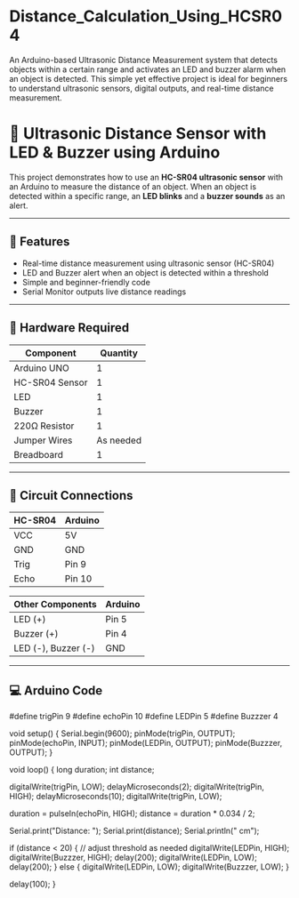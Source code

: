 # Distance_Calculation_Using_HCSR04
An Arduino-based Ultrasonic Distance Measurement system that detects objects within a certain range and activates an LED and buzzer alarm when an object is detected. This simple yet effective project is ideal for beginners to understand ultrasonic sensors, digital outputs, and real-time distance measurement.
# 🚀 Ultrasonic Distance Sensor with LED & Buzzer using Arduino

This project demonstrates how to use an **HC-SR04 ultrasonic sensor** with an Arduino to measure the distance of an object. When an object is detected within a specific range, an **LED blinks** and a **buzzer sounds** as an alert.

---

## 🎯 Features

- Real-time distance measurement using ultrasonic sensor (HC-SR04)
- LED and Buzzer alert when an object is detected within a threshold
- Simple and beginner-friendly code
- Serial Monitor outputs live distance readings

---

## 🧰 Hardware Required

| Component           | Quantity |
|--------------------|----------|
| Arduino UNO        | 1        |
| HC-SR04 Sensor     | 1        |
| LED                | 1        |
| Buzzer             | 1        |
| 220Ω Resistor      | 1        |
| Jumper Wires       | As needed|
| Breadboard         | 1        |

---

## 🔌 Circuit Connections

| HC-SR04 | Arduino |
|---------|---------|
| VCC     | 5V      |
| GND     | GND     |
| Trig    | Pin 9   |
| Echo    | Pin 10  |

| Other Components | Arduino |
|------------------|---------|
| LED (+)          | Pin 5   |
| Buzzer (+)       | Pin 4   |
| LED (-), Buzzer (-) | GND  |

---

## 💻 Arduino Code


#define trigPin 9
#define echoPin 10
#define LEDPin 5
#define Buzzzer 4

void setup() {
  Serial.begin(9600);
  pinMode(trigPin, OUTPUT);
  pinMode(echoPin, INPUT);
  pinMode(LEDPin, OUTPUT);
  pinMode(Buzzzer, OUTPUT);
}

void loop() {
  long duration;
  int distance;

  digitalWrite(trigPin, LOW);
  delayMicroseconds(2);
  digitalWrite(trigPin, HIGH);
  delayMicroseconds(10);
  digitalWrite(trigPin, LOW);

  duration = pulseIn(echoPin, HIGH);
  distance = duration * 0.034 / 2;

  Serial.print("Distance: ");
  Serial.print(distance);
  Serial.println(" cm");

  if (distance < 20) { // adjust threshold as needed
    digitalWrite(LEDPin, HIGH);
    digitalWrite(Buzzzer, HIGH);
    delay(200);
    digitalWrite(LEDPin, LOW);
    delay(200);
  } else {
    digitalWrite(LEDPin, LOW);
    digitalWrite(Buzzzer, LOW);
  }

  delay(100);
}
